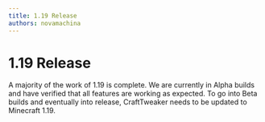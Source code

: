 ```yaml
---
title: 1.19 Release
authors: novamachina
---
```


# 1.19 Release

A majority of the work of 1.19 is complete. We are currently in Alpha builds and have verified that all features are working as expected. To go into Beta builds and eventually into release, CraftTweaker needs to be updated to Minecraft 1.19.